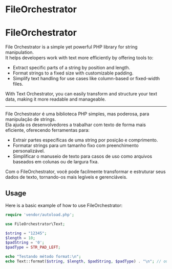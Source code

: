# FileOrchestrator


# FileOrchestrator

File Orchestrator is a simple yet powerful PHP library for string manipulation.  
It helps developers work with text more efficiently by offering tools to:  

- Extract specific parts of a string by position and length.  
- Format strings to a fixed size with customizable padding.  
- Simplify text handling for use cases like column-based or fixed-width files.  

With Text Orchestrator, you can easily transform and structure your text data, making it more readable and manageable.  

-------------


File Orchestrator é uma biblioteca PHP simples, mas poderosa, para manipulação de strings.  
Ela ajuda os desenvolvedores a trabalhar com texto de forma mais eficiente, oferecendo ferramentas para:  

- Extrair partes específicas de uma string por posição e comprimento.  
- Formatar strings para um tamanho fixo com preenchimento personalizável.  
- Simplificar o manuseio de texto para casos de uso como arquivos baseados em colunas ou de largura fixa.  

Com o FileOrchestrator, você pode facilmente transformar e estruturar seus dados de texto, tornando-os mais legíveis e gerenciáveis.

## Usage

Here is a basic example of how to use FileOrchestrator:

```php
require 'vendor/autoload.php';

use FileOrchestrator\Text;

$string = "12345";
$length = 10;
$padString = '0';
$padType = STR_PAD_LEFT;

echo "Testando método format:\n";
echo Text::format($string, $length, $padString, $padType) . "\n"; // output : "0000012345"

